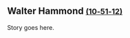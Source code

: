 ## Walter Hammond <small>[(10‑51‑12)](https://brisbane.discovereverafter.com/profile/31723157 "Go to Memorial Information" )</small>

Story goes here. 